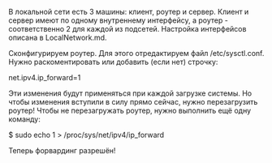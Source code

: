 В локальной сети есть 3 машины: клиент, роутер и сервер. Клиент и сервер имеют по одному внутреннему интерфейсу, а роутер - соответственно 2 для каждой из подсетей. Настройка интерфейсов описана в LocalNetwork.md.

Сконфигурируем роутер. Для этого отредактируем файл /etc/sysctl.conf. Нужно раскоментировать или добавить (если нет) строчку:

net.ipv4.ip_forward=1

Эти изменения будут применяться при каждой загрузке системы. Но чтобы изменения вступили в силу прямо сейчас, нужно перезагрузить роутер! Чтобы не перезагружать роутер, нужно выполнить ещё одну команду:

$ sudo echo 1 > /proc/sys/net/ipv4/ip_forward

Теперь форвардинг разрешён!
